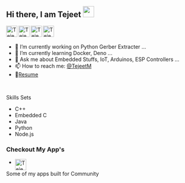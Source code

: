 ## Hi there, I am Tejeet <img src="https://media.giphy.com/media/hvRJCLFzcasrR4ia7z/giphy.gif" width="30px">

<a href="https://tejeet.com">
  <img align="left" alt="Tejeet Magar Personal Site" width="30px" src="https://tejeet.com/images/github/mysite.png" />
</a>
<a href="https://twitter.com/tejeetm">
  <img align="left" alt="Tejeet Magar | Twitter" width="30px" src="https://tejeet.com/images/github/twitter.png" />
</a>
<a href="https://in.linkedin.com/in/tejeet-magar-613360b2">
  <img align="left" alt="Tejeet Magar LinkedIN" width="30px" src="https://tejeet.com/images/github/linkedin.png" />
</a>
<a href="https://github.com/Tejeet">
  <img align="left" alt="Tejeet Magar GitHub" width="30px" src="https://tejeet.com/images/github/github.png" />
</a>

<br>
<br>

- 🔭 I’m currently working on Python Gerber Extracter ...
- 🌱 I’m currently learning Docker, Deno ...
- 💬 Ask me about Embedded Stuffs, IoT, Arduinos, ESP Controllers ...
- 📫 How to reach me: [@TejeetM](https://twitter.com/tejeetm)
- 📝[Resume](https://tejeet.com/media/Tejeet_Magar_resume.pdf)

<br>

Skills Sets 
- C++
- Embedded C
- Java
- Python
- Node.js

### Checkout My App's
- <a href="https://play.google.com/store/apps/developer?id=TeJEet+Magar">
  <img align="left" alt="Tejeet Magar | Google Play" width="30px" src="https://tejeet.com/images/github/googleplay.png" />
</a> Some of my apps built for Community



